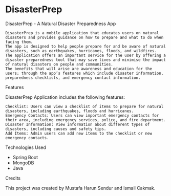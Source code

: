 # DisasterPrep
DisasterPrep - A Natural Disaster Preparedness App 

    DisasterPrep is a mobile application that educates users on natural disasters and provides guidance on how to prepare and what to do when facing them. 
    The app is designed to help people prepare for and be aware of natural disasters, such as earthquakes, hurricanes, floods, and wildfires. 
    The application offers an important service for the user by offering a disaster preparedness tool that may save lives and minimise the impact of natural disasters on people and communities. 
    The benefits that will arise are awareness and education for the users; through the app’s features which include disaster information, preparedness checklists, and emergency contact information.

Features

DisasterPrep Application includes the following features:

    Checklist: Users can view a checklist of items to prepare for natural disasters, including earthquakes, floods and hurricanes.
    Emergency Contacts: Users can view important emergency contacts for their area, including emergency services, police, and fire department.
    Disaster Information: View information about different types of disasters, including causes and safety tips.
    Add Items: Admin users can add new items to the checklist or new emergency contacts.


Technologies Used

- Spring Boot
- MongoDB
- Java

Credits

This project was created by Mustafa Harun Sendur and Ismail Cakmak.
